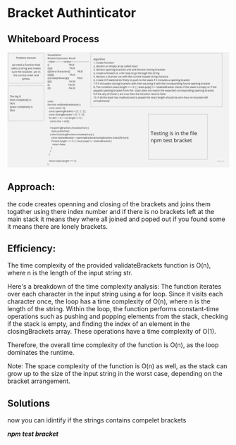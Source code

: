 # Bracket Authinticator
## Whiteboard Process
![Example Image](./img/Product%20Roadmaps(14).jpg)


## Approach:


the code creates openning and closing of the brackets and joins them togather using there index number and if there is no brackets left at the main stack it means they where all joined and poped out if you found some it means there are lonely brackets.


## Efficiency:

The time complexity of the provided validateBrackets function is O(n), where n is the length of the input string str.

Here's a breakdown of the time complexity analysis:
 The function iterates over each character in the input string using a for loop. Since it visits each character once, the loop has a time complexity of O(n), where n is the length of the string.
 Within the loop, the function performs constant-time operations such as pushing and popping elements from the stack, checking if the stack is empty, and finding the index of an element in the closingBrackets array. These operations have a time complexity of O(1).

Therefore, the overall time complexity of the function is O(n), as the loop dominates the runtime.

Note: The space complexity of the function is O(n) as well, as the stack can grow up to the size of the input string in the worst case, depending on the bracket arrangement.

## Solutions

now you can idintify if the strings contains compelet brackets 

***npm test bracket***
